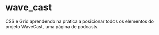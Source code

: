 # wave_cast
 CSS e Grid aprendendo na prática a posicionar todos os elementos do projeto WaveCast, uma página de podcasts.
